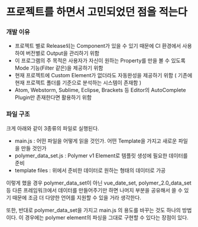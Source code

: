 # 프로젝트를 하면서 고민되었던 점을 적는다

### 개발 이유
- 프로젝트 별로 Release되는 Component가 있을 수 있기 때문에 CI 환경에서 사용하여 버전별로 Output을 관리하기 위함
- 이 프로그램의 주 목적은 사용자가 자신이 원하는 Property를 만을 볼 수 있도록 Mode 기능(Filter 같은)을 제공하기 위함
- 현재 프로젝트에 Custom Element가 없더라도 자동완성을 제공하기 위함 ( 기존에 현재 프로젝트 폴더를 기준으로 분석하는 시스템이 존재함 )
- Atom, Webstorm, Sublime, Eclipse, Brackets 등 Editor의 AutoComplete Plugin만 존재한다면 활용하기 위함

### 파일 구조
크게 아래와 같이 3종류의 파일로 실행된다.
- main.js : 어떤 파일을 어떻게 읽을 것인가. 어떤 Template을 가지고 새로운 파일을 만들 것인가
- polymer_data_set.js : Polymer v1 Element로 템플릿 생성에 필요한 데이터를 준비
- template files : 위에서 준비한 데이터로 원하는 형태의 데이터로 가공

이렇게 했을 경우 polymer_data_set이 아닌 vue_date_set, polymer_2.0_data_set 등 다른 프레임워크에서 데이터를 만들어주기만 하면
나머지 부분을 공유해서 쓸 수 있기 때문에 조금 더 다양한 언어를 지원할 수 있을 거라 생각한다.

또한, 반대로 polymer_data_set을 가지고 main.js 의 용도를 바꾸는 것도 하나의 방법이다.
이 경우에는 polymer element의 파싱을 그대로 구현할 수 있다는 장점이 있다.

